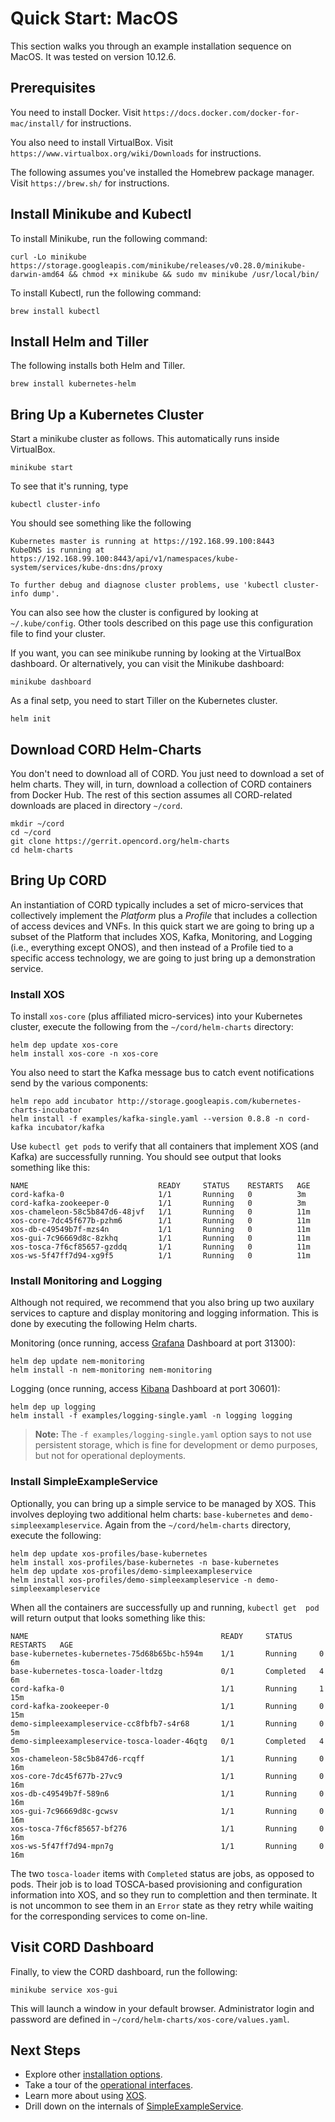 # Quick Start: MacOS

This section walks you through an example installation sequence on
MacOS. It was tested on version 10.12.6.

## Prerequisites

You need to install Docker. Visit `https://docs.docker.com/docker-for-mac/install/` for instructions.

You also need to install VirtualBox. Visit `https://www.virtualbox.org/wiki/Downloads` for instructions.

The following assumes you've installed the Homebrew package manager. Visit
`https://brew.sh/` for instructions.

## Install Minikube and Kubectl

To install Minikube, run the following command:

```shell
curl -Lo minikube https://storage.googleapis.com/minikube/releases/v0.28.0/minikube-darwin-amd64 && chmod +x minikube && sudo mv minikube /usr/local/bin/
```
To install Kubectl, run the following command:

```shell
brew install kubectl
```

## Install Helm and Tiller

The following installs both Helm and Tiller.

```shell
brew install kubernetes-helm
```

## Bring Up a Kubernetes Cluster

Start a minikube cluster as follows. This automatically runs inside VirtualBox.

```shell
minikube start
```

To see that it's running, type

```shell
kubectl cluster-info
```

You should see something like the following

```shell
Kubernetes master is running at https://192.168.99.100:8443
KubeDNS is running at https://192.168.99.100:8443/api/v1/namespaces/kube-system/services/kube-dns:dns/proxy

To further debug and diagnose cluster problems, use 'kubectl cluster-info dump'.
```

You can also see how the cluster is configured by looking at `~/.kube/config`.
Other tools described on this page use this configuration file to find your cluster.

If you want, you can see minikube running by looking at the VirtualBox dashboard.
Or alternatively, you can visit the Minikube dashboard:

```shell
minikube dashboard
```

As a final setp, you need to start Tiller on the Kubernetes cluster.

```shell
helm init
```

## Download CORD Helm-Charts

You don't need to download all of CORD. You just need to download a set of helm charts. They will, in turn, download a collection of CORD containers from Docker
Hub. The rest of this section assumes all CORD-related downloads are placed in
directory `~/cord`.

```shell
mkdir ~/cord
cd ~/cord
git clone https://gerrit.opencord.org/helm-charts
cd helm-charts
```

## Bring Up CORD

An instantiation of CORD typically includes a set of micro-services
that collectively implement the *Platform* plus a *Profile* that
includes a collection of access devices and VNFs. In this quick start
we are going to bring up a subset of the Platform that includes XOS,
Kafka, Monitoring, and Logging (i.e., everything except ONOS), and
then instead of a Profile tied to a specific access technology, we are
going to just bring up a demonstration service.

### Install XOS 

To install `xos-core` (plus affiliated micro-services) into your 
Kubernetes cluster, execute the following from the `~/cord/helm-charts`
directory:

```shell 
helm dep update xos-core 
helm install xos-core -n xos-core 
```

You also need to start the Kafka message bus to catch event 
notifications send by the various components:

```shell 
helm repo add incubator http://storage.googleapis.com/kubernetes-charts-incubator 
helm install -f examples/kafka-single.yaml --version 0.8.8 -n cord-kafka incubator/kafka 
```

Use `kubectl get pods` to verify that all containers that implement XOS 
(and Kafka) are successfully running. You should see output that looks 
something like this:

```shell 
NAME                             READY     STATUS    RESTARTS   AGE 
cord-kafka-0                     1/1       Running   0          3m  
cord-kafka-zookeeper-0           1/1       Running   0          3m  
xos-chameleon-58c5b847d6-48jvf   1/1       Running   0          11m 
xos-core-7dc45f677b-pzhm6        1/1       Running   0          11m 
xos-db-c49549b7f-mzs4n           1/1       Running   0          11m 
xos-gui-7c96669d8c-8zkhq         1/1       Running   0          11m 
xos-tosca-7f6cf85657-gzddq       1/1       Running   0          11m 
xos-ws-5f47ff7d94-xg9f5          1/1       Running   0          11m 
```

### Install Monitoring and Logging 

Although not required, we recommend that you also bring up two 
auxilary services to capture and display monitoring and logging 
information. This is done by executing the following Helm charts. 

Monitoring (once running, access [Grafana](http://docs.grafana.org/) 
Dashboard at port 31300):


```shell 
helm dep update nem-monitoring 
helm install -n nem-monitoring nem-monitoring 
```

Logging (once running, access 
[Kibana](https://www.elastic.co/guide/en/kibana/current/index.html) 
Dashboard at port 30601):

```shell 
helm dep up logging 
helm install -f examples/logging-single.yaml -n logging logging 
```

> **Note:** The `-f examples/logging-single.yaml` option says to 
> not use persistent storage, which is fine for development or demo 
> purposes, but not for operational deployments. 

### Install SimpleExampleService

Optionally, you can bring up a simple service to be managed by XOS. 
This involves deploying two additional helm charts: `base-kubernetes`
and `demo-simpleexampleservice`. Again from the `~/cord/helm-charts`
directory, execute the following:

```shell 
helm dep update xos-profiles/base-kubernetes 
helm install xos-profiles/base-kubernetes -n base-kubernetes 
helm dep update xos-profiles/demo-simpleexampleservice 
helm install xos-profiles/demo-simpleexampleservice -n demo-simpleexampleservice 
```

When all the containers are successfully up and running, `kubectl get 
pod` will return output that looks something like this:


```shell 
NAME                                           READY     STATUS    RESTARTS   AGE 
base-kubernetes-kubernetes-75d68b65bc-h594m    1/1       Running     0          6m 
base-kubernetes-tosca-loader-ltdzg             0/1       Completed   4          6m 
cord-kafka-0                                   1/1       Running     1          15m 
cord-kafka-zookeeper-0                         1/1       Running     0          15m 
demo-simpleexampleservice-cc8fbfb7-s4r68       1/1       Running     0          5m 
demo-simpleexampleservice-tosca-loader-46qtg   0/1       Completed   4          5m 
xos-chameleon-58c5b847d6-rcqff                 1/1       Running     0          16m 
xos-core-7dc45f677b-27vc9                      1/1       Running     0          16m 
xos-db-c49549b7f-589n6                         1/1       Running     0          16m 
xos-gui-7c96669d8c-gcwsv                       1/1       Running     0          16m 
xos-tosca-7f6cf85657-bf276                     1/1       Running     0          16m 
xos-ws-5f47ff7d94-mpn7g                        1/1       Running     0          16m 
```

The two `tosca-loader` items with `Completed` status are jobs, as 
opposed to pods. Their job is to load TOSCA-based provisioning and 
configuration information into XOS, and so they run to complettion and 
then terminate. It is not uncommon to see them in an `Error` state as 
they retry while waiting for the corresponding services to come 
on-line. 

## Visit CORD Dashboard 

Finally, to view the CORD dashboard, run the following:

```shell 
minikube service xos-gui 
```

This will launch a window in your default browser. Administrator login 
and password are defined in `~/cord/helm-charts/xos-core/values.yaml`. 

## Next Steps 

* Explore other [installation options](README.md).
* Take a tour of the [operational interfaces](operating_cord/general.md).
* Learn more about using [XOS](https://guide.xosproject.org).
* Drill down on the internals of [SimpleExampleService](https://guide.xosproject.org/simpleexampleservice/simple-example-service.html).
